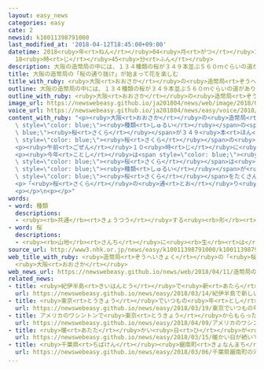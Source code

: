```yaml
---
layout: easy_news
categories: easy
cate: 2
newsid: k10011398791000
last_modified_at: '2018-04-12T18:45:00+09:00'
datetime: 2018<ruby>年<rt>ねん</rt></ruby>04<ruby>月<rt>がつ</rt></ruby>12<ruby>日<rt>にち</rt></ruby>
  18<ruby>時<rt>じ</rt></ruby>45<ruby>分<rt>ふん</rt></ruby>
description: 大阪の造幣局の中には、１３４種類の桜が３４９本並ぶ５６０ｍぐらいの道があります。
title: 大阪の造幣局の「桜の通り抜け」が始まって花を楽しむ
title_with_ruby: <ruby>大阪<rt>おおさか</rt></ruby>の<ruby>造幣局<rt>ぞうへいきょく</rt></ruby>の「<ruby>桜<rt>さくら</rt></ruby>の<ruby>通<rt>とお</rt></ruby>り<ruby>抜<rt>ぬ</rt></ruby>け」が<ruby>始<rt>はじ</rt></ruby>まって<ruby>花<rt>はな</rt></ruby>を<ruby>楽<rt>たの</rt></ruby>しむ
outline: 大阪の造幣局の中には、１３４種類の桜が３４９本並ぶ５６０ｍぐらいの道があります。
outline_with_ruby: <ruby>大阪<rt>おおさか</rt></ruby>の<ruby>造幣局<rt>ぞうへいきょく</rt></ruby>の<ruby>中<rt>なか</rt></ruby>には、１３４<ruby>種類<rt>しゅるい</rt></ruby>の<ruby>桜<rt>さくら</rt></ruby>が３４９<ruby>本<rt>ほん</rt></ruby><ruby>並<rt>なら</rt></ruby>ぶ５６０ｍぐらいの<ruby>道<rt>みち</rt></ruby>があります。
image_url: https://newswebeasy.github.io/ja201804/news/web/image/2018/04/11/K10011398791_1804111412_1804111449_01_02.jpg
voice_url: https://newswebeasy.github.io/ja201804/news/easy/voice/2018/04/12/k10011398791000.mp4
content_with_ruby: "<p><ruby>大阪<rt>おおさか</rt></ruby>の<ruby>造幣局<rt>ぞうへいきょく</rt></ruby>の<ruby>中<rt>なか</rt></ruby>には、１３４<span\
  \ style=\"color: blue;\"><ruby>種類<rt>しゅるい</rt></ruby></span>の<span style=\"color:\
  \ blue;\"><ruby>桜<rt>さくら</rt></ruby></span>が３４９<ruby>本<rt>ほん</rt></ruby><ruby>並<rt>なら</rt></ruby>ぶ５６０ｍぐらいの<ruby>道<rt>みち</rt></ruby>があります。<ruby>造幣局<rt>ぞうへいきょく</rt></ruby>は<span\
  \ style=\"color: blue;\"><ruby>桜<rt>さくら</rt></ruby></span>の<ruby>花<rt>はな</rt></ruby>が<ruby>咲<rt>さ</rt></ruby>くころ、みんながこの<ruby>道<rt>みち</rt></ruby>を<ruby>通<rt>とお</rt></ruby>ることができるようにする「<ruby>桜<rt>さくら</rt></ruby>の<ruby>通<rt>とお</rt></ruby>り<ruby>抜<rt>ぬ</rt></ruby>け」を１３０<ruby>年<rt>ねん</rt></ruby><ruby>以上<rt>いじょう</rt></ruby><ruby>前<rt>まえ</rt></ruby>から<ruby>行<rt>おこな</rt></ruby>っています。<ruby>今年<rt>ことし</rt></ruby>は１１<ruby>日<rt>にち</rt></ruby>から<ruby>始<rt>はじ</rt></ruby>まりました。</p>\n\
  <p><ruby>午前<rt>ごぜん</rt></ruby>１０<ruby>時<rt>じ</rt></ruby>に<ruby>門<rt>もん</rt></ruby>が<ruby>開<rt>あ</rt></ruby>くと、<ruby>大勢<rt>おおぜい</rt></ruby>の<ruby>人<rt>ひと</rt></ruby>たちが<ruby>中<rt>なか</rt></ruby>に<ruby>入<rt>はい</rt></ruby>りました。そして、<ruby>写真<rt>しゃしん</rt></ruby>を<ruby>撮<rt>と</rt></ruby>ったりたくさんの<ruby>花<rt>はな</rt></ruby>を<ruby>見<rt>み</rt></ruby>たりして<ruby>楽<rt>たの</rt></ruby>しんでいました。</p>\n\
  <p><ruby>今年<rt>ことし</rt></ruby>は<span style=\"color: blue;\"><ruby>桜<rt>さくら</rt></ruby></span>が<ruby>早<rt>はや</rt></ruby>く<ruby>咲<rt>さ</rt></ruby>く<ruby>所<rt>ところ</rt></ruby>が<ruby>多<rt>おお</rt></ruby>いですが、<ruby>造幣局<rt>ぞうへいきょく</rt></ruby>の<span\
  \ style=\"color: blue;\"><ruby>桜<rt>さくら</rt></ruby></span>は<ruby>遅<rt>おそ</rt></ruby>く<ruby>咲<rt>さ</rt></ruby>く<span\
  \ style=\"color: blue;\"><ruby>種類<rt>しゅるい</rt></ruby></span>が<ruby>多<rt>おお</rt></ruby>いため、<ruby>今<rt>いま</rt></ruby>がいちばんきれいです。<ruby>岡山県<rt>おかやまけん</rt></ruby>から<ruby>来<rt>き</rt></ruby>た<ruby>男性<rt>だんせい</rt></ruby>は「<ruby>人<rt>ひと</rt></ruby>が<ruby>多<rt>おお</rt></ruby>くて<ruby>驚<rt>おどろ</rt></ruby>きました。<span\
  \ style=\"color: blue;\"><ruby>桜<rt>さくら</rt></ruby></span>をたくさん<ruby>見<rt>み</rt></ruby>ることができてよかったです」と<ruby>言<rt>い</rt></ruby>いました。</p>\n\
  <p>「<ruby>桜<rt>さくら</rt></ruby>の<ruby>通<rt>とお</rt></ruby>り<ruby>抜<rt>ぬ</rt></ruby>け」は１７<ruby>日<rt>にち</rt></ruby>までです。</p>\n\
  <p></p>\n<p></p>"
words:
- word: 種類
  descriptions:
  - <ruby><rb>共通</rb><rt>きょうつう</rt></ruby>する<ruby><rb>形</rb><rt>かたち</rt></ruby>や<ruby><rb>性質</rb><rt>せいしつ</rt></ruby>によって<ruby><rb>分</rb><rt>わ</rt></ruby>けたもの。
- word: 桜
  descriptions:
  - <ruby><rb>山地</rb><rt>さんち</rt></ruby>に<ruby><rb>生</rb><rt>は</rt></ruby>え、<ruby><rb>公園</rb><rt>こうえん</rt></ruby>や<ruby><rb>庭</rb><rt>にわ</rt></ruby>にも<ruby><rb>植</rb><rt>う</rt></ruby>える<ruby><rb>木</rb><rt>き</rt></ruby>。ソメイヨシノ・シダレザクラ・ヤマザクラなど<ruby><rb>種類</rb><rt>しゅるい</rt></ruby>が<ruby><rb>多</rb><rt>おお</rt></ruby>い。<ruby><rb>春</rb><rt>はる</rt></ruby>、うすもも<ruby><rb>色</rb><rt>いろ</rt></ruby>の<ruby><rb>美</rb><rt>うつく</rt></ruby>しい<ruby><rb>花</rb><rt>はな</rt></ruby>が<ruby><rb>咲</rb><rt>さ</rt></ruby>く。<ruby><rb>日本</rb><rt>にっぽん</rt></ruby>の「<ruby><rb>国花</rb><rt>こっか</rt></ruby>」とされる。
source_url: http://www3.nhk.or.jp/news/easy/k10011398791000/k10011398791000.html
web_title_with_ruby: <ruby>造幣局<rt>ぞうへいきょく</rt></ruby>の「<ruby>桜<rt>さくら</rt></ruby>の<ruby>通<rt>とお</rt></ruby>り<ruby>抜<rt>ぬ</rt></ruby>け」<ruby>始<rt>はじ</rt></ruby>まる
  <ruby>大阪<rt>おおさか</rt></ruby>
web_news_url: https://newswebeasy.github.io/news/web/2018/04/11/造幣局の桜の通り抜け始まる-大阪
related_news:
- title: <ruby>紀伊半島<rt>きいはんとう</rt></ruby>で<ruby>新<rt>あたら</rt></ruby>しい<ruby>野生<rt>やせい</rt></ruby>の<ruby>桜<rt>さくら</rt></ruby>が<ruby>見<rt>み</rt></ruby>つかる
  url: https://newswebeasy.github.io/news/easy/2018/03/14/紀伊半島で新しい野生の桜が見つかる
- title: <ruby>東京<rt>とうきょう</rt></ruby>でいつもの<ruby>年<rt>とし</rt></ruby>より<ruby>９日<rt>ここのか</rt></ruby><ruby>早<rt>はや</rt></ruby>く<ruby>桜<rt>さくら</rt></ruby>が<ruby>咲<rt>さ</rt></ruby>き<ruby>始<rt>はじ</rt></ruby>める
  url: https://newswebeasy.github.io/news/easy/2018/03/19/東京でいつもの年より9日早く桜が咲き始める
- title: アメリカのワシントンで<ruby>東京<rt>とうきょう</rt></ruby>からもらった<ruby>桜<rt>さくら</rt></ruby>の<ruby>花<rt>はな</rt></ruby>が<ruby>咲<rt>さ</rt></ruby>く
  url: https://newswebeasy.github.io/news/easy/2018/04/09/アメリカのワシントンで東京からもらった桜の花が咲く
- title: <ruby>暖<rt>あたた</rt></ruby>かい<ruby>日<rt>ひ</rt></ruby>が<ruby>続<rt>つづ</rt></ruby>いて<ruby>桜<rt>さくら</rt></ruby>が<ruby>咲<rt>さ</rt></ruby>く<ruby>日<rt>ひ</rt></ruby>が<ruby>早<rt>はや</rt></ruby>くなりそう
  url: https://newswebeasy.github.io/news/easy/2018/03/15/暖かい日が続いて桜が咲く日が早くなりそう
- title: <ruby>千葉県<rt>ちばけん</rt></ruby><ruby>鋸南町<rt>きょなんまち</rt></ruby>の「<ruby>河津桜<rt>かわづざくら</rt></ruby>」がきれいに<ruby>咲<rt>さ</rt></ruby>く
  url: https://newswebeasy.github.io/news/easy/2018/03/06/千葉県鋸南町の河津桜がきれいに咲く
...
```

